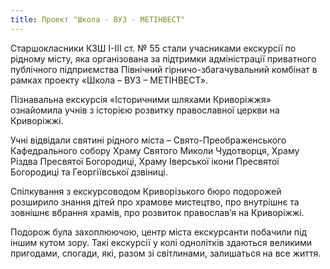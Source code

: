 ```yaml
---
title: Проект "Школа - ВУЗ - МЕТІНВЕСТ"
---
```


Старшокласники КЗШ І-ІІІ ст. № 55 стали учасниками екскурсії по рідному місту, яка організована за підтримки адміністрації приватного публічного підприємства Північний гірничо-збагачувальний комбінат в рамках проекту «Школа – ВУЗ – МЕТІНВЕСТ».

Пізнавальна екскурсія «Історичними шляхами Криворіжжя» ознайомила учнів з історією розвитку православної церкви на Криворіжжі.

Учні відвідали святині рідного міста – Свято-Преображенського Кафедрального собору Храму Святого Миколи Чудотворця, Храму Різдва Пресвятої Богородиці, Храму Іверської ікони Пресвятої Богородиці та Георгіївської дзвіниці.

Спілкування з екскурсоводом Криворізького бюро подорожей розширило знання дітей про храмове мистецтво, про внутрішнє та зовнішнє вбрання храмів, про розвиток православ’я на Криворіжжі.

Подорож була захоплюючою, центр міста екскурсанти побачили під іншим кутом зору. Такі екскурсії у колі однолітків здаються великими пригодами, спогади, які, разом зі світлинами, залишаться на все життя.

<slideshow id="_/72157672112738614" />
